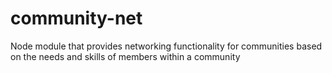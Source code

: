 # community-net
Node module that provides networking functionality for communities based on the needs and skills of members within a community
